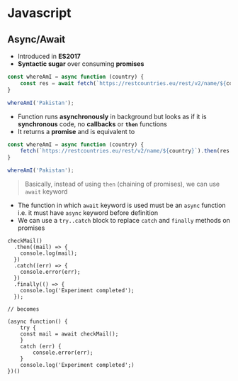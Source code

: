 # **Javascript**

## **Async/Await**

* Introduced in **ES2017**
* **Syntactic sugar** over consuming **promises**
```javascript
const whereAmI = async function (country) {
    const res = await fetch(`https://restcountries.eu/rest/v2/name/${country}`);
}

whereAmI('Pakistan');
```

* Function runs **asynchronously** in background but looks as if it is **synchronous** code, no **callbacks** or **`then`** functions
* It returns a **promise** and is equivalent to
```javascript
const whereAmI = async function (country) {
    fetch(`https://restcountries.eu/rest/v2/name/${country}`).then(res => console.log(res));
}

whereAmI('Pakistan');
```

> Basically, instead of using `then` (chaining of promises), we can use `await` keyword

* The function in which `await` keyword is used must be an `async` function i.e. it must have `async` keyword before definition
* We can use a `try..catch` block to replace `catch` and `finally` methods on promises

```javscript
checkMail()
  .then((mail) => {
    console.log(mail);
  })
  .catch((err) => {
    console.error(err);
  })
  .finally(() => {
    console.log('Experiment completed');
  });

// becomes

(async function() {
    try {
    const mail = await checkMail();
    }
    catch (err) {
        console.error(err);
    }
    console.log('Experiment completed';)
})()
```